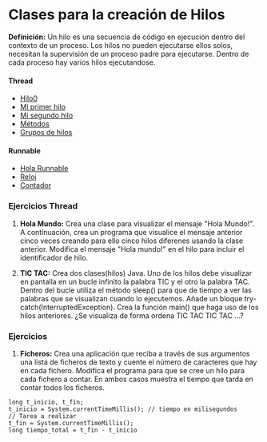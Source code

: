 # Clases para la creación de Hilos

**Definición:** Un hilo es una secuencia de código en ejecución dentro del contexto de un proceso. Los hilos no pueden ejecutarse ellos solos, necesitan la supervisión de un proceso padre para ejecutarse. Dentro de cada proceso hay varios hilos ejecutandose.

#### Thread

- [Hilo0](Hilo0Thread.java)
- [Mi primer hilo](HiloThread.java)
- [Mi segundo hilo](Hilo1Thread.java)
- [Métodos](Hilo2Thread.java)
- [Grupos de hilos](Hilo3Thread.java)

#### Runnable

- [Hola Runnable](Hilo4Runnable.java)
- [Reloj](Hilo5Reloj.java)
- [Contador](Hilo6Applet.java)

### Ejercicios Thread

1. **Hola Mundo:** Crea una clase para visualizar el mensaje "Hola Mundo!". A continuación, crea un programa que visualice el mensaje anterior cinco veces creando para ello cinco hilos diferenes usando la clase anterior. Modifica el mensaje "Hola mundo!" en el hilo para incluir el identificador de hilo.

2. **TIC TAC:** Crea dos clases(hilos) Java. Uno de los hilos debe visualizar en pantalla en un bucle infinito la palabra TIC y el otro la palabra TAC. Dentro del bucle utiliza el método sleep() para que de tiempo a ver las palabras que se visualizan cuando lo ejecutemos. Añade un bloque try-catch(InterruptedException). Crea la función main() que haga uso de los hilos anteriores. ¿Se visualiza de forma ordena TIC TAC TIC TAC ...?

### Ejercicios

1. **Ficheros:** Crea una aplicación que reciba a través de sus argumentos una lista de ficheros de texto y cuente el número de caracteres que hay en cada fichero. Modifica el programa para que se cree un hilo para cada fichero a contar. En ambos casos muestra el tiempo que tarda en contar todos los ficheros.
```
long t_inicio, t_fin;
t_inicio = System.currentTimeMillis(); // tiempo en milisegundos
// Tarea a realizar
t_fin = System.currentTimeMillis();
long tiempo_total = t_fin - t_inicio
```
